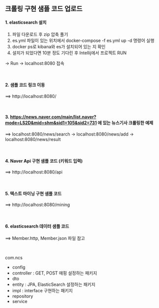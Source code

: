 
## 크롤링 구현 샘플 코드 업로드


#### 1. elasticsearch 설치
1. 파일 다운로드 후 zip 압축 풀기
2. es.yml 파일이 있는 위치에서 docker-compose -f es.yml up -d 명령어 실행
3. docker ps로 kibana와 es가 설치되어 있는 지 확인 
4. 설치가 되었다면 10분 정도 기다린 후 Intellij에서 프로젝트 RUN 

-> Run -> localhost:8080 접속

<br>

#### 2. 샘플 코드 링크 이동
==> http://localhost:8080/ 


<br>

#### 3. https://news.naver.com/main/list.naver?mode=LS2D&mid=shm&sid1=105&sid2=731 에 있는 뉴스기사 크롤링한 예제
==> localhost:8080/news/search -> localhost:8080/news/add -> localhost:8080/news/result  

<br>

#### 4. Naver Api 구현 샘플 코드 (키워드 입력)
==> http://localhost:8080/api


<br>

#### 5. 텍스트 마이닝 구현 샘플 코드 
==> http://localhost:8080/mining


<br>


#### 6. elasticsearch 데이터 샘플 코드
==> Member.http, Member.json 파일 참고




<br>

com.ncs
* config
* controller : GET, POST 매핑 설정하는 패키지
* dto
* entity : JPA, ElasticSearch 설정하는 패키지
* impl : interface 구현하는 패키지
* repository
* service



<br>


